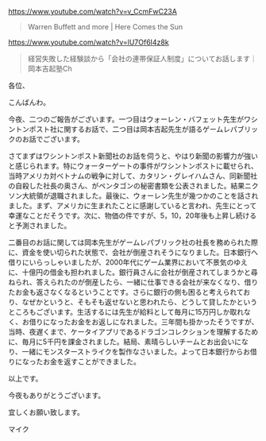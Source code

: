 https://www.youtube.com/watch?v=v_CcmFwC23A
 
> Warren Buffett and more | Here Comes the Sun 

https://www.youtube.com/watch?v=lU7Of6I4z8k

> 経営失敗した経験談から「会社の連帯保証人制度」についてお話します｜岡本吉起塾Ch 

各位、

こんばんわ。

今夜、二つのご報告がございます。一つ目はウォーレン・バフェット先生がワシントンポスト社に関するお話で、二つ目は岡本吉起先生が語るゲームレパブリックのお話でございます。

さてまずはワシントンポスト新聞社のお話を伺うと、やはり新聞の影響力が強いと感じられます。特にウォーターゲートの事件がワシントンポストに載せられ、当時アメリカ対ベトナムの戦争に対して、カタリン・グレイハムさん、同新聞社の自殺した社長の奥さん、がペンタゴンの秘密書類を公表されました。結果ニクソン大統領が退職されました。最後に、ウォーレン先生が幾つかのことを話されました。まず、アメリカに生まれたことに感謝していると言われ、先生にとって幸運なことだそうです。次に、物価の件ですが、5，10，20年後も上昇し続けると予測されました。

二番目のお話に関しては岡本先生がゲームレパブリック社の社長を務められた際に、資金を使い切られた状態で、会社が倒産されそうになりました。日本銀行へ借りにいらっしゃいましたが、2000年代にゲーム業界において不景気のゆえに、十億円の借金も担われました。銀行員さんに会社が倒産されてしまうかと尋ねられ、答えられたのが倒産したら、一緒に仕事できる会社が来なくなり、借りたお金も返さなくなるということです。さらに銀行の側も困ると考えられており、なぜかというと、そもそも返せないと思われたら、どうして貸したかというところもございます。生活するには先生が給料として毎月に15万円しか取れなく、お借りになったお金をお返しになれました。三年間も掛かったそうですが、当時、夜遅くまで、ケータイアプリであるドラゴンコレクションを理解するために、毎月に5千円を課金されました。結局、素晴らしいチームとお出会いになり、一緒にモンスターストライクを製作なさいました。よって日本銀行からお借りになったお金を返すことができました。

以上です。

今夜もありがとうございます。

宜しくお願い致します。

マイク
